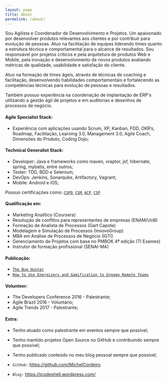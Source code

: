 ```yaml
---
layout: page
title: About
permalink: /about/
---
```


<div class="mt50"></div>

Sou Agilista e Coordenador de Desenvolvimento e Projetos. Um apaixonado por desenvolver produtos relevantes aos clientes e por contribuir para evolução de pessoas. Atuo na facilitação de equipes liderando times quanto a estrutura técnica e comportamental para o alcance de resultados. Sou responsável por projetos críticos e pela arquitetura de produtos Web e Mobile, pela inovação e desenvolvimento de novos produtos avaliando métricas de qualidade, usabilidade e satisfação do cliente.

Atuo na formação de times ágeis, através de técnicas de coaching e facilitação, desenvolvendo habilidades comportamentais e fortalecendo as competências técnicas para evolução de pessoas e resultados.

Também possuo experiência na coordenação de implantação de ERP's utilizando a gestão ágil de projetos e em auditorias e desenhos de processos de negócio.

<h4>Agile Specialist Stack:</h4>

- Experiência com aplicações usando Scrum, XP, Kanban, FDD, OKR’s, Roadmap, Facilitação, Learning 3.0, Management 3.0, Agile Coach, Dimensões do Produto, Coding Dojo;

<h4>Technical Generalist Stack:</h4>

- Developer: Java e frameworks como maven, vraptor, jsf, hibernate, spring, mybatis, entre outros;
- Tester: TDD, BDD e Selenium;
- DevOps: Jenkins, Sonarqube, Artifactory, Vagrant;
- Mobile: Android e iOS;

Possuo certificações como: [``CSPO``](https://www.scrumalliance.org/certifications/practitioners/cspo-certification ),  [``CSM``](https://www.scrumalliance.org/certifications/practitioners/certified-scrummaster-csm),  [``ACP``](#), [``CSP``](https://www.scrumalliance.org/community/profile/mcordeiro)

<h4>Qualificação em:</h4>

- Marketing Analítico (Coursera)
-	Resolução de conflitos para representantes de empresas (ENAM/UnB)
-	Formação de Analista de Processos (Gart Capote)
-	Modelagem e Simulação de Processos (InnovoGroup)
-	MBA em Análise de Processos de Negócio (IGTI)
-	Gerenciamento de Projetos com base no PMBOK 4ª edição (TI Exames)
-	Instrutor de formação profissional (SENAI-MA)

<h4>Publicação:</h4>

- [``The Bug Hunter``](https://www.scrumalliance.org/community/articles/2016/march/the-bug-hunter)
- [``How to Use Energizers and Gamification to Engage Remote Teams``](https://www.scrumalliance.org/community/articles/2016/october/how-to-use-energizers-and-gamification-to-engage-r)

<h4>Volunteer:</h4>

- The Developers Conference 2016 - Palestrante;
- Agile Brazil 2016 - Voluntário;
- Agile Trends 2017 - Palestrante; 

<h4>Extra:</h4>

- Tenho atuado como palestrante em eventos sempre que possível;
- Tenho mantido projetos Open Source no GitHub e contribuindo sempre que possível;
- Tenho publicado conteúdo no meu blog pessoal sempre que possível;

- ``GitHub:`` https://github.com/MichelCordeiro
- ``Blog:``  https://jcodeshell.wordpress.com/